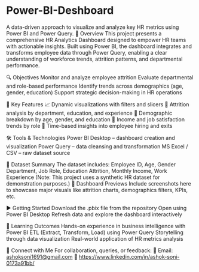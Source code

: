 # Power-BI-Deshboard
A data-driven approach to visualize and analyze key HR metrics using Power BI and Power Query.
🧩 Overview
This project presents a comprehensive HR Analytics Dashboard designed to empower HR teams with actionable insights. Built using Power BI, the dashboard integrates and transforms employee data through Power Query, enabling a clear understanding of workforce trends, attrition patterns, and departmental performance.

🔍 Objectives
Monitor and analyze employee attrition
Evaluate departmental and role-based performance
Identify trends across demographics (age, gender, education)
Support strategic decision-making in HR operations

🚀 Key Features
📈 Dynamic visualizations with filters and slicers
🔎 Attrition analysis by department, education, and experience
👥 Demographic breakdown by age, gender, and education
💼 Income and job satisfaction trends by role
📅 Time-based insights into employee hiring and exits

🛠 Tools & Technologies
Power BI Desktop – dashboard creation and visualization
Power Query – data cleansing and transformation
MS Excel / CSV – raw dataset source

📁 Dataset Summary
The dataset includes:
Employee ID, Age, Gender
Department, Job Role, Education
Attrition, Monthly Income, Work Experience
(Note: This project uses a synthetic HR dataset for demonstration purposes.)
📸 Dashboard Previews
Include screenshots here to showcase major visuals like attrition charts, demographics filters, KPIs, etc.

▶️ Getting Started
Download the .pbix file from the repository
Open using Power BI Desktop
Refresh data and explore the dashboard interactively

🎯 Learning Outcomes
Hands-on experience in business intelligence with Power BI
ETL (Extract, Transform, Load) using Power Query
Storytelling through data visualization
Real-world application of HR metrics analysis

🤝 Connect with Me
For collaboration, queries, or feedback:
📧 Email: ashoksoni1691@gmail.com
🔗 https://www.linkedin.com/in/ashok-soni-0173a91bb/

